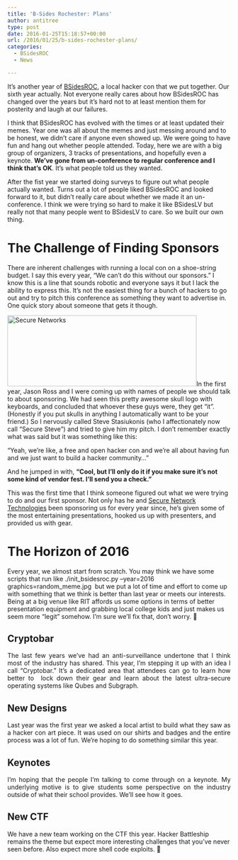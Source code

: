 ```yaml
---
title: 'B-Sides Rochester: Plans'
author: antitree
type: post
date: 2016-01-25T15:18:57+00:00
url: /2016/01/25/b-sides-rochester-plans/
categories:
  - BSidesROC
  - News

---
```

It&#8217;s another year of [BSidesROC][1], a local hacker con that we put together. Our sixth year actually. Not everyone really cares about how BSidesROC has changed over the years but it&#8217;s hard not to at least mention them for posterity and laugh at our failures.

I think that BSidesROC has evolved with the times or at least updated their memes. Year one was all about the memes and just messing around and to be honest, we didn&#8217;t care if anyone even showed up. We were going to have fun and hang out whether people attended. Today, here we are with a big group of organizers, 3 tracks of presentations, and hopefully even a keynote. **We&#8217;ve gone from un-conference to regular conference and I think that&#8217;s OK**. It&#8217;s what people told us they wanted.

After the fist year we started doing surveys to figure out what people actually wanted. Turns out a lot of people liked BSidesROC and looked forward to it, but didn&#8217;t really care about whether we made it an un-conference. I think we were trying so hard to make it like BSidesLV but really not that many people went to BSidesLV to care. So we built our own thing.

# The Challenge of Finding Sponsors

There are inherent challenges with running a local con on a shoe-string budget. I say this every year, &#8220;We can&#8217;t do this without our sponsors.&#8221; I know this is a line that sounds robotic and everyone says it but I lack the ability to express this. It&#8217;s not the easiest thing for a bunch of hackers to go out and try to pitch this conference as something they want to advertise in. One quick story about someone that gets it though.

<img class="alignright wp-image-854 size-full" src="/wp-content/uploads/2016/01/logo21.png" alt="Secure Networks" width="427" height="160" />In the first year, Jason Ross and I were coming up with names of people we should talk to about sponsoring. We had seen this pretty awesome skull logo with keyboards, and concluded that whoever these guys were, they get &#8220;it&#8221;. (Honestly if you put skulls in anything I automatically want to be your friend.) So I nervously called Steve Stasiukonis (who I affectionately now call &#8220;Secure Steve&#8221;) and tried to give him my pitch. I don&#8217;t remember exactly what was said but it was something like this:

&#8220;Yeah, we&#8217;re like, a free and open hacker con and we&#8217;re all about having fun and we just want to build a hacker community&#8230;&#8221;

And he jumped in with, **&#8220;Cool, but I&#8217;ll only do it if you make sure it&#8217;s not some kind of vendor fest. I&#8217;ll send you a check.&#8221;**

This was the first time that I think someone figured out what we were trying to do and our first sponsor. Not only has he and [Secure Network Technologies][2] been sponsoring us for every year since, he&#8217;s given some of the most entertaining presentations, hooked us up with presenters, and provided us with gear.

# The Horizon of 2016

Every year, we almost start from scratch. You may think we have some scripts that run like <span class="lang:default decode:true crayon-inline ">./init_bsidesroc.py &#8211;year=2016 graphics=random_meme.jpg</span>  but we put a lot of time and effort to come up with something that we think is better than last year or meets our interests. Being at a big venue like RIT affords us some options in terms of better presentation equipment and grabbing local college kids and just makes us seem more &#8220;legit&#8221; somehow. I&#8217;m sure we&#8217;ll fix that, don&#8217;t worry. 🙂

<h2 style="text-align: justify;">
  Cryptobar
</h2>

<p style="text-align: justify;">
  The last few years we&#8217;ve had an anti-surveillance undertone that I think most of the industry has shared. This year, I&#8217;m stepping it up with an idea I call &#8220;Cryptobar.&#8221; It&#8217;s a dedicated area that attendees can go to learn how better to  lock down their gear and learn about the latest ultra-secure operating systems like Qubes and Subgraph.
</p>

<h2 style="text-align: justify;">
  New Designs
</h2>

<p style="text-align: justify;">
  Last year was the first year we asked a local artist to build what they saw as a hacker con art piece. It was used on our shirts and badges and the entire process was a lot of fun. We&#8217;re hoping to do something similar this year.
</p>

<h2 style="text-align: justify;">
  Keynotes
</h2>

<p style="text-align: justify;">
  I&#8217;m hoping that the people I&#8217;m talking to come through on a keynote. My underlying motive is to give students some perspective on the industry outside of what their school provides. We&#8217;ll see how it goes.
</p>

<h2 style="text-align: justify;">
  New CTF
</h2>

We have a new team working on the CTF this year. Hacker Battleship remains the theme but expect more interesting challenges that you&#8217;ve never seen before. Also expect more shell code exploits. 🙂

 [1]: https://www.bsidesroc.com
 [2]: http://www.securenetworkinc.com/